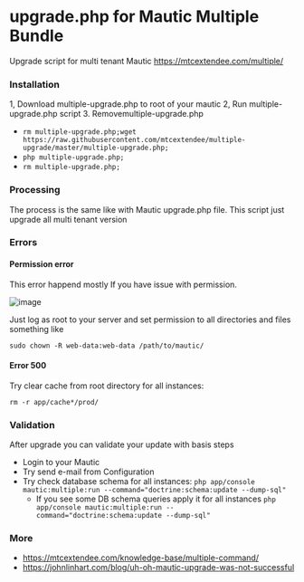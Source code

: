 # upgrade.php for  Mautic Multiple Bundle 

Upgrade script for multi tenant Mautic https://mtcextendee.com/multiple/

### Installation

1, Download multiple-upgrade.php to root of your mautic
2, Run multiple-upgrade.php script
3. Removemultiple-upgrade.php

- `rm multiple-upgrade.php;wget https://raw.githubusercontent.com/mtcextendee/multiple-upgrade/master/multiple-upgrade.php;`
- `php multiple-upgrade.php;`
- `rm multiple-upgrade.php;`

### Processing

The process is the same like with Mautic upgrade.php file.
This script just upgrade all multi tenant version

### Errors

#### Permission error

This error happend mostly If you have issue with permission.

![image](https://user-images.githubusercontent.com/462477/62820506-64dff280-bb65-11e9-870a-a7a0885145aa.png)

Just log as root to your server and set permission to all directories and files something like

`sudo chown -R web-data:web-data /path/to/mautic/`

#### Error 500

Try clear cache from root directory for all instances:

`rm -r app/cache*/prod/`

### Validation

After upgrade you can validate your update with basis steps

- Login to your Mautic 
- Try send e-mail from Configuration
- Try check database schema for all instances: `php app/console mautic:multiple:run --command="doctrine:schema:update --dump-sql"`
  - If you see some DB schema queries apply it for all instances `php app/console mautic:multiple:run --command="doctrine:schema:update --dump-sql"`
  
### More
  
- https://mtcextendee.com/knowledge-base/multiple-command/
- https://johnlinhart.com/blog/uh-oh-mautic-upgrade-was-not-successful
